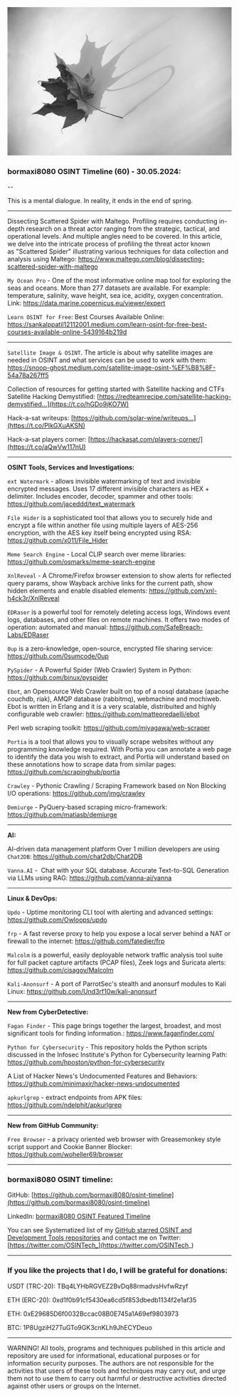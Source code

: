 ![alt text](img/60.jpg)

### bormaxi8080 OSINT Timeline (60) - 30.05.2024:

--

This is a mental dialogue. In reality, it ends in the end of spring.

----

Dissecting Scattered Spider with Maltego. Profiling requires conducting in-depth research on a threat actor ranging from the strategic, tactical, and operational levels. And multiple angles need to be covered. In this article, we delve into the intricate process of profiling the threat actor known as "Scattered Spider" illustrating various techniques for data collection and analysis using Maltego: https://www.maltego.com/blog/dissecting-scattered-spider-with-maltego

```My Ocean Pro``` - One of the most informative online map tool for exploring the seas and oceans. More than 277 datasets are available. For example: temperature, salinity, wave height, sea ice, acidity, oxygen concentration. Link: https://data.marine.copernicus.eu/viewer/expert

```Learn OSINT for Free```: Best Courses Available Online: https://sankalppatil12112001.medium.com/learn-osint-for-free-best-courses-available-online-5439164b219d

----

```Satellite Image & OSINT```. The article is about why satellite images are needed in OSINT and what services can be used to work with them: https://snoop-ghost.medium.com/satellite-image-osint-%EF%B8%8F-54a78a267ff5

Collection of resources for getting started with Satellite hacking and CTFs Satellite Hacking Demystified: [https://redteamrecipe.com/satellite-hacking-demystified…](https://t.co/hGDo9jKO7W) 

Hack-a-sat writeups: [https://github.com/solar-wine/writeups…](https://t.co/PIkGXuAKSN) 

Hack-a-sat players corner: [https://hackasat.com/players-corner/](https://t.co/aQwVw117nU)

----

**OSINT Tools, Services and Investigations:**

```ext Watermark``` - allows invisible watermarking of text and invisible encrypted messages. Uses 17 different invisible characters as HEX + delimiter. Includes encoder, decoder, spammer and other tools‬⁨⁠⁪⁢⁠⁪⁩⁠​⁪⁠⁪⁩⁠​‎⁠‎­⁠‎⁬⁠⁩‍⁠⁪⁮⁠​⁩⁠‎⁬⁠​⁨⁠​⁬⁠⁪⁮⁠​‬⁠​‬⁠⁪⁩⁠⁪‬⁠‎⁬⁠⁪‍⁠​‬⁠‎⁬⁠⁨⁯⁠‎‍⁠: https://github.com/jaceddd/text_watermark

```File Hider``` is a sophisticated tool that allows you to securely hide and encrypt a file within another file using multiple layers of AES-256 encryption, with the AES key itself being encrypted using RSA: https://github.com/x011/File_Hider

```Meme Search Engine``` - Local CLIP search over meme libraries: https://github.com/osmarks/meme-search-engine

```XnlReveal``` - A Chrome/Firefox browser extension to show alerts for reflected query params, show Wayback archive links for the current path, show hidden elements and enable disabled elements: https://github.com/xnl-h4ck3r/XnlReveal

```EDRaser``` is a powerful tool for remotely deleting access logs, Windows event logs, databases, and other files on remote machines. It offers two modes of operation: automated and manual: https://github.com/SafeBreach-Labs/EDRaser

```0up``` is a zero-knowledge, open-source, encrypted file sharing service: https://github.com/0sumcode/0up

```PySpider``` - A Powerful Spider (Web Crawler) System in Python: https://github.com/binux/pyspider

```Ebot```, an Opensource Web Crawler built on top of a nosql database (apache couchdb, riak), AMQP database (rabbitmq), webmachine and mochiweb. Ebot is written in Erlang and it is a very scalable, distribuited and highly configurable web crawler: https://github.com/matteoredaelli/ebot

Perl web scraping toolkit: https://github.com/miyagawa/web-scraper

```Portia``` is a tool that allows you to visually scrape websites without any programming knowledge required. With Portia you can annotate a web page to identify the data you wish to extract, and Portia will understand based on these annotations how to scrape data from similar pages: https://github.com/scrapinghub/portia

```Crawley``` - Pythonic Crawling / Scraping Framework based on Non Blocking I/O operations: https://github.com/jmg/crawley

```Demiurge``` - PyQuery-based scraping micro-framework: https://github.com/matiasb/demiurge

----

**AI:**

AI-driven data management platform Over 1 million developers are using ```Chat2DB```: https://github.com/chat2db/Chat2DB

```Vanna.AI``` -  Chat with your SQL database. Accurate Text-to-SQL Generation via LLMs using RAG: https://github.com/vanna-ai/vanna

----

**Linux & DevOps:**

```Updo``` - Uptime monitoring CLI tool with alerting and advanced settings: https://github.com/Owloops/updo

```frp``` - A fast reverse proxy to help you expose a local server behind a NAT or firewall to the internet: https://github.com/fatedier/frp

```Malcolm``` is a powerful, easily deployable network traffic analysis tool suite for full packet capture artifacts (PCAP files), Zeek logs and Suricata alerts: https://github.com/cisagov/Malcolm

```Kali-Anonsurf``` - A port of ParrotSec's stealth and anonsurf modules to Kali Linux: https://github.com/Und3rf10w/kali-anonsurf

----

**New from CyberDetective:**

```Fagan Finder``` - This page brings together the largest, broadest, and most significant tools for finding information.: https://www.faganfinder.com/

```Python for Cybersecurity``` - This repository holds the Python scripts discussed in the Infosec Institute's Python for Cybersecurity learning Path: https://github.com/hposton/python-for-cybersecurity

A List of Hacker News's Undocumented Features and Behaviors: https://github.com/minimaxir/hacker-news-undocumented

```apkurlgrep``` - extract endpoints from APK files: https://github.com/ndelphit/apkurlgrep

----

**New from GitHub Community:**

```Free Browser``` - a privacy oriented web browser with Greasemonkey style script support and Cookie Banner Blocker: https://github.com/woheller69/browser

----
### bormaxi8080 OSINT timeline:

GitHub: [https://github.com/bormaxi8080/osint-timeline](https://github.com/bormaxi8080/osint-timeline)

LinkedIn: [bormaxi8080 OSINT Featured Timeline](https://www.linkedin.com/in/osintech/details/featured/)

You can see Systematized list of my [GitHub starred OSINT and Development Tools repositories](https://github.com/bormaxi8080/github-starred-repos-builder/blob/main/starred_repos.md)
and contact me on Twitter: [https://twitter.com/OSINTech_](https://twitter.com/OSINTech_)

----
### If you like the projects that I do, I will be grateful for donations:

USDT (TRC-20): TBq4LYHbRGVEZ2BvDq88rmadvsHvfwRzyf

ETH (ERC-20): 0xd1f0b91cf5430ea6cd5f853dbedb1134f2e1af35

ETH: 0xE29685D6f0032Bccac08B0E745a1A69ef9803973

BTC: 1P8UgziH27TuGTo9GK3cnKLh9JhECYDeuo

----

WARNING! All tools, programs and techniques published in this article and repository are used for informational, educational purposes or for information security purposes. The authors are not responsible for the activities that users of these tools and techniques may carry out, and urge them not to use them to carry out harmful or destructive activities directed against other users or groups on the Internet.
